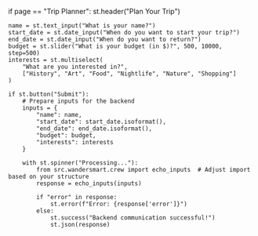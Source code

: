 if page == "Trip Planner":
    st.header("Plan Your Trip")
    
    name = st.text_input("What is your name?")
    start_date = st.date_input("When do you want to start your trip?")
    end_date = st.date_input("When do you want to return?")
    budget = st.slider("What is your budget (in $)?", 500, 10000, step=500)
    interests = st.multiselect(
        "What are you interested in?", 
        ["History", "Art", "Food", "Nightlife", "Nature", "Shopping"]
    )

    if st.button("Submit"):
        # Prepare inputs for the backend
        inputs = {
            "name": name,
            "start_date": start_date.isoformat(),
            "end_date": end_date.isoformat(),
            "budget": budget,
            "interests": interests
        }

        with st.spinner("Processing..."):
            from src.wandersmart.crew import echo_inputs  # Adjust import based on your structure
            response = echo_inputs(inputs)
            
            if "error" in response:
                st.error(f"Error: {response['error']}")
            else:
                st.success("Backend communication successful!")
                st.json(response)
